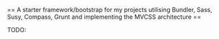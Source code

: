 == A starter framework/bootstrap for my projects utilising Bundler, Sass, Susy, Compass, Grunt and implementing the MVCSS architecture ==

TODO: